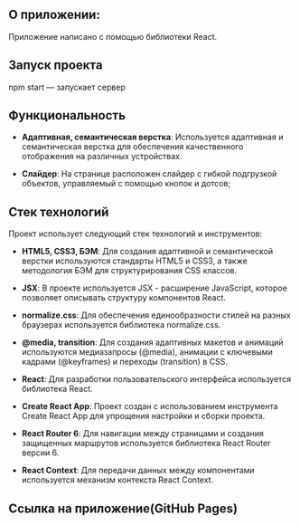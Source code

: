 ## О приложении:
Приложение написано с помощью библиотеки React. 
## Запуск проекта
npm start — запускает сервер
## Функциональность

- **Адаптивная, семантическая верстка**: Используется адаптивная и семантическая верстка для обеспечения качественного отображения на различных устройствах.

- **Слайдер**: На странице расположен слайдер с гибкой подгрузкой объектов, управляемый с помощью кнопок и дотсов;

## Стек технологий

Проект использует следующий стек технологий и инструментов:

- **HTML5, CSS3, БЭМ**: Для создания адаптивной и семантической верстки используются стандарты HTML5 и CSS3, а также методология БЭМ для структурирования CSS классов.

- **JSX**: В проекте используется JSX - расширение JavaScript, которое позволяет описывать структуру компонентов React.

- **normalize.css**: Для обеспечения единообразности стилей на разных браузерах используется библиотека normalize.css.

- **@media, transition**: Для создания адаптивных макетов и анимаций используются медиазапросы (@media), анимации с ключевыми кадрами (@keyframes) и переходы (transition) в CSS.

- **React**: Для разработки пользовательского интерфейса используется библиотека React.

- **Create React App**: Проект создан с использованием инструмента Create React App для упрощения настройки и сборки проекта.

- **React Router 6**: Для навигации между страницами и создания защищенных маршрутов используется библиотека React Router версии 6.

- **React Context**: Для передачи данных между компонентами используется механизм контекста React Context.

## Ссылка на приложение(GitHub Pages)

